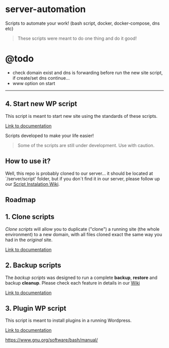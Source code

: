 # server-automation
Scripts to automate your work! (bash script, docker, docker-compose, dns etc)

> These scripts were meant to do one thing and do it good!

# @todo

- check domain exist and dns is forwarding before run the new site script, if create/set dns continue...
- www option on start

----

## 4. Start new WP script

This script is meant to start new site using the standards of these scripts.

[Link to documentation](./start-new-wp-site/README.md)



Scripts developed to make your life easier!

> Some of the scripts are still under development. Use with caution.

## How to use it?

Well, this repo is probably cloned to our server... it should be located at `/server/script' folder, but if you don´t find it in our server, please follow up our [Script Instalation Wiki](../wikis/Initial-Setup).

## Roadmap

## 1. Clone scripts

_Clone scripts_ will allow you to duplicate ("clone") a running site (the whole environment) to a new domain, with all files cloned exact the same way you had in the _original_ site.

[Link to documentation](./clone/README.md)

## 2. Backup scripts

The _backup scripts_ was designed to run a complete **backup**, **restore** and backup **cleanup**. Please check each feature in details in our [Wiki](../wikis/scripts/backup)

[Link to documentation](./backup/README.md)

## 3. Plugin WP script

This script is meant to install plugins in a running Wordpress.

[Link to documentation](./plugin-install-wp/README.md)




https://www.gnu.org/software/bash/manual/
